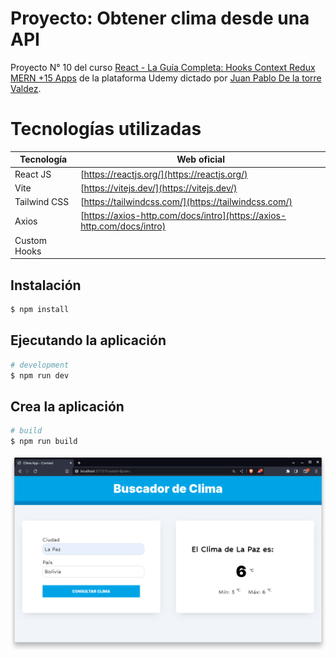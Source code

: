 # Proyecto: Obtener clima desde una API

Proyecto N° 10 del curso [React - La Guía Completa: Hooks Context Redux MERN +15 Apps](https://www.udemy.com/course/react-de-principiante-a-experto-creando-mas-de-10-aplicaciones/) de la plataforma Udemy dictado por [Juan Pablo De la torre Valdez](https://www.udemy.com/user/juanpablodelatorrevaldez/).

# Tecnologías utilizadas
Tecnología|Web oficial
-|-
React JS|[https://reactjs.org/](https://reactjs.org/)
Vite|[https://vitejs.dev/](https://vitejs.dev/)
Tailwind CSS|[https://tailwindcss.com/](https://tailwindcss.com/)
Axios|[https://axios-http.com/docs/intro](https://axios-http.com/docs/intro)
Custom Hooks||


## Instalación

```bash
$ npm install
```

## Ejecutando la aplicación

```bash
# development
$ npm run dev
```

## Crea la aplicación

```bash
# build
$ npm run build
```


![Alt text](<images/Captura de pantalla de 2023-08-01 22-57-08.png>)